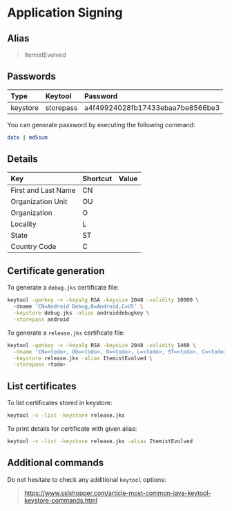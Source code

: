 # Application Signing

## Alias 

> ItemistEvolved

## Passwords

| Type        | Keytool   | Password                         |
| :---------- | :-------- | :------------------------------- |
| keystore    | storepass | a4f49924028fb17433ebaa7be8566be3 |

You can generate password by executing the following command:

```bash
date | md5sum
```

## Details

| Key                 | Shortcut | Value                      | 
| :------------------ | :------- | :------------------------- |
| First and Last Name | CN       | <todo>                     |
| Organization Unit   | OU       | <todo>                     |
| Organization        | O        | <todo>                     |
| Locality            | L        | <todo>                     |
| State               | ST       | <todo>                     |
| Country Code        | C        | <todo>                     |

## Certificate generation

To generate a `debug.jks` certificate file:

```bash
keytool -genkey -v -keyalg RSA -keysize 2048 -validity 10000 \                    
  -dname 'CN=Android Debug,O=Android,C=US' \
  -keystore debug.jks -alias androiddebugkey \
  -storepass android
```

To generate a `release.jks` certificate file:

```bash
keytool -genkey -v -keyalg RSA -keysize 2048 -validity 1460 \
  -dname 'CN=<todo>, OU=<todo>, O=<todo>, L=<todo>, ST=<todo>, C=<todo>' \
  -keystore release.jks -alias ItemistEvolved \
  -storepass <todo>
```

## List certificates

To list certificates stored in keystore:

```bash
keytool -v -list -keystore release.jks
```

To print details for certificate with given alias:

```bash
keytool -v -list -keystore release.jks -alias ItemistEvolved
```

## Additional commands

Do not hesitate to check any additional `keytool` options:

> https://www.sslshopper.com/article-most-common-java-keytool-keystore-commands.html
